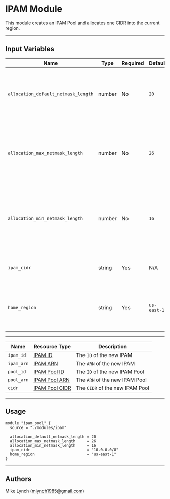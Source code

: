 # IPAM Module

This module creates an IPAM Pool and allocates one CIDR into the current region.

---

## Input Variables

| Name | Type | Required | Default | Description |
| ---- | ---- | -------- | ------- | ----------- |
| `allocation_default_netmask_length` | number | No | `20` | Specifies the default CIDR used to allocate new VPCs (Allowed Values: 16-26) |
| `allocation_max_netmask_length` | number | No | `26` | Specifies the maximum CIDR that can be allocated to new VPCs (Allowed Values: 18-28) |
| `allocation_min_netmask_length` | number | No | `16` | Specifies the minimum CIDR that can be allocated to new VPCs (Allowed Values: 16-26) |
| `ipam_cidr` | string | Yes | N/A | Specifies the CIDR for the initial IPAM Pool |
| `home_region` | string | Yes | `us-east-1` | Specify the AWS Region where the IPAM should be created |

---

| Name | Resource Type | Description |
| ---- | ------------- | ----------- |
| `ipam_id` | [IPAM ID](https://registry.terraform.io/providers/hashicorp/aws/latest/docs/resources/vpc_ipam#id) | The `ID` of the new IPAM |
| `ipam_arn` | [IPAM ARN](https://registry.terraform.io/providers/hashicorp/aws/latest/docs/resources/vpc_ipam#arn) | The `ARN` of the new IPAM |
| `pool_id` | [IPAM Pool ID](https://registry.terraform.io/providers/hashicorp/aws/latest/docs/resources/vpc_ipam_pool#id) | The `ID` of the new IPAM Pool |
| `pool_arn` | [IPAM Pool ARN](https://registry.terraform.io/providers/hashicorp/aws/latest/docs/resources/vpc_ipam_pool#arn) | The `ARN` of the new IPAM Pool |
| `cidr` | [IPAM Pool CIDR](https://registry.terraform.io/providers/hashicorp/aws/latest/docs/resources/vpc_ipam_pool#cidr) | The `CIDR` of the new IPAM Pool |

---

## Usage

```hcl
module "ipam_pool" {
  source = "./modules/ipam"

  allocation_default_netmask_length = 20
  allocation_max_netmask_length     = 26
  allocation_min_netmask_length     = 16
  ipam_cidr                         = "10.0.0.0/8"
  home_region                       = "us-east-1"
}
```

---

## Authors

Mike Lynch ([mlynch1985@gmail.com](mailto:mlynch1985@gmail.com))
